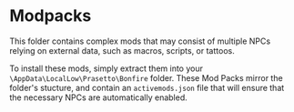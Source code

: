 # Modpacks
This folder contains complex mods that may consist of multiple NPCs relying on external data, such as macros, scripts, or tattoos.

To install these mods, simply extract them into your `\AppData\LocalLow\Prasetto\Bonfire` folder. These Mod Packs mirror the
folder's stucture, and contain an `activemods.json` file that will ensure that the necessary NPCs are automatically enabled.
